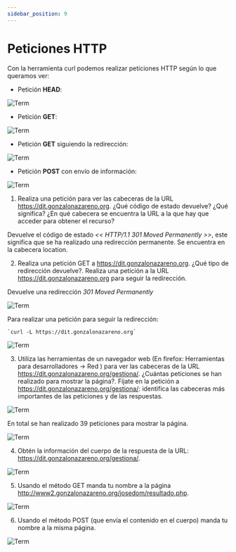 ```yaml
---
sidebar_position: 9
---
```


# Peticiones HTTP


Con la herramienta curl podemos realizar peticiones HTTP según lo que queramos ver:

- Petición **HEAD**:

![Term](/img/SRI+HLC/taller1SRI3.png)

- Petición **GET**:

![Term](/img/SRI+HLC/taller1SRI3-1.png)

- Petición **GET** siguiendo la redirección:

![Term](/img/SRI+HLC/taller1SRI3-2.png)

- Petición **POST** con envío de información:

![Term](/img/SRI+HLC/taller1SRI3-3.png)



1. Realiza una petición para ver las cabeceras de la URL https://dit.gonzalonazareno.org. ¿Qué código de estado devuelve? ¿Qué significa? ¿En qué cabecera se encuentra la URL a la que hay que acceder para obtener el recurso?

Devuelve el código de estado _<< HTTP/1.1 301 Moved Permanently >>_, este significa que se ha realizado una redirección permanente.
Se encuentra en la cabecera location.


2. Realiza una petición GET a https://dit.gonzalonazareno.org. ¿Qué tipo de redirección devuelve?.  Realiza una petición a la URL https://dit.gonzalonazareno.org para seguir la redirección.

Devuelve una redirección _301 Moved Permanently_ 

![Term](/img/SRI+HLC/taller1SRI3-1.png)

Para realizar una petición para seguir la redirección:

    `curl -L https://dit.gonzalonazareno.org`

![Term](/img/SRI+HLC/taller1SRI3-2.png)


3. Utiliza las herramientas de un navegador web (En firefox: Herramientas para desarrolladores -> Red ) para ver las cabeceras de la URL https://dit.gonzalonazareno.org/gestiona/. ¿Cuántas peticiones se han realizado para mostrar la página?. Fíjate en la petición a https://dit.gonzalonazareno.org/gestiona/: identifica las cabeceras más importantes de las peticiones y de las respuestas.

![Term](/img/SRI+HLC/taller1SRI3-4.png)

En total se han realizado 39 peticiones para mostrar la página.

![Term](/img/SRI+HLC/taller1SRI3-5.png)


4. Obtén la información del cuerpo de la respuesta de la URL: https://dit.gonzalonazareno.org/gestiona/.

![Term](/img/SRI+HLC/taller1SRI3-6.png)


5. Usando el método GET manda tu nombre a la página http://www2.gonzalonazareno.org/josedom/resultado.php.

![Term](/img/SRI+HLC/taller1SRI3-7.png)


6. Usando el método POST (que envía el contenido en el cuerpo) manda tu nombre a la misma página.

![Term](/img/SRI+HLC/taller1SRI3-8.png)
